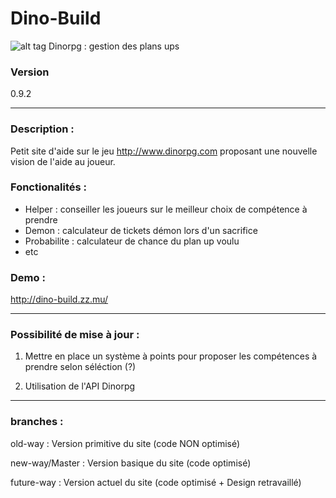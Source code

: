 # Dino-Build
![alt tag](https://raw.githubusercontent.com/jy95/Dino-Build/master/favicon.ico)
Dinorpg : gestion des plans ups

### Version
0.9.2

****************************************************************************************************

### Description :

Petit site d'aide sur le jeu http://www.dinorpg.com proposant une nouvelle vision de l'aide au joueur.


### Fonctionalités :

- Helper : conseiller les joueurs sur le meilleur choix de compétence à prendre
- Demon : calculateur de tickets démon lors d'un sacrifice
- Probabilite : calculateur de chance du plan up voulu
- etc

### Demo :
http://dino-build.zz.mu/

****************************************************************************************************

### Possibilité de mise à jour :

1) Mettre en place un système à points pour proposer les compétences à prendre selon séléction (?)

2) Utilisation de l'API Dinorpg


****************************************************************************************************
### branches :

old-way : Version primitive du site (code NON optimisé)

new-way/Master : Version basique du site (code optimisé)

future-way : Version actuel du site (code optimisé + Design retravaillé)

